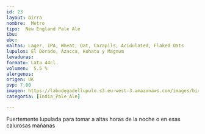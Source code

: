 ```yaml
---
id: 23
layout: birra
nombre:  Metro
tipo:  New England Pale Ale
ibu: 
ebc:
maltas: Lager, IPA, Wheat, Oat, Carapils, Acidulated, Flaked Oats
lupulos: El Dorado, Azacca, Kohatu y Magnum
levaduras: 
formato: Lata 44cl.
volumen:  5.5 %
alergenos: 
origen: UK
pvp: 7.00
imagen: https://labodegadellupulo.s3.eu-west-3.amazonaws.com/images/birras/metro.jpg
categoria: [India_Pale_Ale]

---
```

Fuertemente lupulada para tomar a altas horas de la noche o en esas calurosas mañanas






























